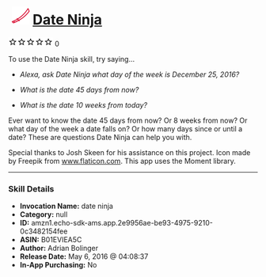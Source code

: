 # &nbsp;<img src="skill_icon" alt="Date Ninja icon" width="36"> [Date Ninja](http://alexa.amazon.com/#skills/amzn1.echo-sdk-ams.app.2e9956ae-be93-4975-9210-0c3482154fee)
![0 stars](../../images/ic_star_border_black_18dp_1x.png)![0 stars](../../images/ic_star_border_black_18dp_1x.png)![0 stars](../../images/ic_star_border_black_18dp_1x.png)![0 stars](../../images/ic_star_border_black_18dp_1x.png)![0 stars](../../images/ic_star_border_black_18dp_1x.png) 0

To use the Date Ninja skill, try saying...

* *Alexa, ask Date Ninja what day of the week is December 25, 2016?*

* *What is the date 45 days from now?*

* *What is the date 10 weeks from today?*

Ever want to know the date 45 days from now? Or 8 weeks from now? Or what day of the week a date falls on? Or how many days since or until a date? These are questions Date Ninja can help you with.

Special thanks to Josh Skeen for his assistance on this project. Icon made by Freepik from www.flaticon.com. This app uses the Moment library.

***

### Skill Details

* **Invocation Name:** date ninja
* **Category:** null
* **ID:** amzn1.echo-sdk-ams.app.2e9956ae-be93-4975-9210-0c3482154fee
* **ASIN:** B01EVIEA5C
* **Author:** Adrian Bolinger
* **Release Date:** May 6, 2016 @ 04:08:37
* **In-App Purchasing:** No
